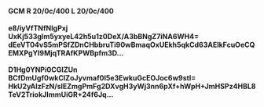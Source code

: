 #### GCM R 20/0c/400 L 20/0c/400
**e8/iyVfTNfNIgPxj**<br/>**UxKj533glm5yxyeL42h5u1z0DeX/A3bBNgZ7iNA6WH4=**<br/>**dEeVT04vS5mPSfZDnCHbbruTi90wBmaqOxUEkh5qkCd63AElkFcuOeCQEMXPgYI9MjqTRAfKPWBpfm3D...**<br/><br/>
**D1Hg0YNPi0CGIZUn**<br/>**BCfDmUgf0wkClZoJyvmaf0l5e3EwkuGcEOJoc6w9stI=**<br/>**HkU2yAIzFzN/slEZmgPmFg2DXvgH3yWj3nn6pXf+hWpH+JmHSPz4HBL8TeV2TriokJImmUiGR+24f6Jq...**